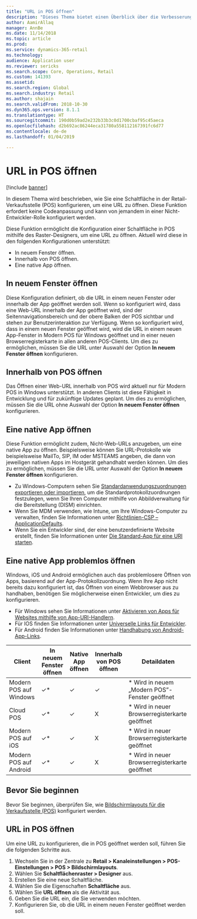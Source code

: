 ```yaml
---
title: "URL in POS öffnen"
description: "Dieses Thema bietet einen Überblick über die Verbesserungen der Produkt- und Debitorensuchfunktion in Microsoft Dynamics 365 for Retail."
author: AamirAllaq
manager: AnnBe
ms.date: 11/14/2018
ms.topic: article
ms.prod: 
ms.service: dynamics-365-retail
ms.technology: 
audience: Application user
ms.reviewer: sericks
ms.search.scope: Core, Operations, Retail
ms.custom: 141393
ms.assetid: 
ms.search.region: Global
ms.search.industry: Retail
ms.author: shajain
ms.search.validFrom: 2018-10-30
ms.dyn365.ops.version: 8.1.1
ms.translationtype: HT
ms.sourcegitcommit: 190d0b59ad2e232b33b3c0d1700cbaf95c45aeca
ms.openlocfilehash: d2b692ac86244eca31780a558112167391fc6d77
ms.contentlocale: de-de
ms.lasthandoff: 01/04/2019

---
```


# <a name="open-url-in-pos"></a>URL in POS öffnen

[!include [banner](includes/banner.md)]

In diesem Thema wird beschrieben, wie Sie eine Schaltfläche in der Retail-Verkaufsstelle (POS) konfigurieren, um eine URL zu öffnen. Diese Funktion erfordert keine Codeanpassung und kann von jemandem in einer Nicht-Entwickler-Rolle konfiguriert werden.

Diese Funktion ermöglicht die Konfiguration einer Schaltfläche in POS mithilfe des Raster-Designers, um eine URL zu öffnen. Aktuell wird diese in den folgenden Konfigurationen unterstützt:

- In neuem Fenster öffnen.
- Innerhalb von POS öffnen.
- Eine native App öffnen.

## <a name="open-in-new-window"></a>In neuem Fenster öffnen

Diese Konfiguration definiert, ob die URL in einem neuen Fenster oder innerhalb der App geöffnet werden soll. Wenn so konfiguriert wird, dass eine Web-URL innerhalb der App geöffnet wird, sind der Seitennavigationsbereich und der obere Balken der POS sichtbar und stehen zur Benutzerinteraktion zur Verfügung. Wenn so konfiguriert wird, dass in einem neuen Fenster geöffnet wird, wird die URL in einem neuen App-Fenster in Modern POS für Windows geöffnet und in einer neuen Browserregisterkarte in allen anderen POS-Clients. Um dies zu ermöglichen, müssen Sie die URL unter Auswahl der Option **In neuem Fenster öffnen** konfigurieren.

## <a name="open-within-pos"></a>Innerhalb von POS öffnen

Das Öffnen einer Web-URL innerhalb von POS wird aktuell nur für Modern POS in Windows unterstützt. In anderen Clients ist diese Fähigkeit in Entwicklung und für zukünftige Updates geplant. Um dies zu ermöglichen, müssen Sie die URL ohne Auswahl der Option **In neuem Fenster öffnen** konfigurieren.

## <a name="open-a-native-app"></a>Eine native App öffnen

Diese Funktion ermöglicht zudem, Nicht-Web-URLs anzugeben, um eine native App zu öffnen. Beispielsweise können Sie URL-Protokolle wie beispielsweise MailTo, SIP, IM oder MSTEAMS angeben, die dann von jeweiligen nativen Apps im Hostgerät gehandhabt werden können. Um dies zu ermöglichen, müssen Sie die URL unter Auswahl der Option **In neuem Fenster öffnen** konfigurieren.

- Zu Windows-Computern sehen Sie [Standardanwendungszuordnungen exportieren oder importieren](https://docs.microsoft.com/windows-hardware/manufacture/desktop/export-or-import-default-application-associations), um die Standardprotokollzuordnungen festzulegen, wenn Sie Ihren Computer mithilfe von Abbildverwaltung für die Bereitstellung (DISM) einrichten.
- Wenn Sie MDM verwenden, wie Intune, um Ihre Windows-Computer zu verwalten, finden Sie Informationen unter [Richtlinien-CSP – ApplicationDefaults](https://docs.microsoft.com/windows/client-management/mdm/policy-csp-applicationdefaults).
- Wenn Sie ein Entwickler sind, der eine benutzerdefinierte Website erstellt, finden Sie Informationen unter [Die Standard-App für eine URI starten](https://docs.microsoft.com/windows/uwp/launch-resume/launch-default-app).

## <a name="open-a-native-app-seamlessly"></a>Eine native App problemlos öffnen

Windows, iOS und Android ermöglichen auch das problemlosere Öffnen von Apps, basierend auf der App-Protokollzuordnung. Wenn Ihre App nicht bereits dazu konfiguriert ist, das Öffnen von einem Webbrowser aus zu handhaben, benötigen Sie möglicherweise einen Entwickler, um dies zu konfigurieren.

- Für Windows sehen Sie Informationen unter [Aktivieren von Apps für Websites mithilfe von App-URI-Handlern](https://docs.microsoft.com/windows/uwp/launch-resume/web-to-app-linking).
- Für IOS finden Sie Informationen unter [Universelle Links für Entwickler](https://developer.apple.com/ios/universal-links/).
- Für Android finden Sie Informationen unter [Handhabung von Android-App-Links](https://developer.android.com/training/app-links/).

| Client                | In neuem Fenster öffnen | Native App öffnen | Innerhalb von POS öffnen | Detaildaten                           |
|-----------------------|--------------------|-----------------|-----------------|-----------------------------------|
| Modern POS auf Windows | ✓\*                | ✓               | ✓              | \* Wird in neuem „Modern POS”-Fenster geöffnet |
| Cloud POS             | ✓\*                | ✓               | X              | \* Wird in neuer Browserregisterkarte geöffnet        |
| Modern POS auf iOS     | ✓\*                | ✓               | X              | \* Wird in neuer Browserregisterkarte geöffnet        |
| Modern POS auf Android | ✓\*                | ✓               | X              | \* Wird in neuer Browserregisterkarte geöffnet        |

## <a name="before-you-begin"></a>Bevor Sie beginnen

Bevor Sie beginnen, überprüfen Sie, wie [Bildschirmlayouts für die Verkaufsstelle (POS)](pos-screen-layouts.md) konfiguriert werden.

## <a name="open-url-in-pos"></a>URL in POS öffnen

Um eine URL zu konfigurieren, die in POS geöffnet werden soll, führen Sie die folgenden Schritte aus.

1. Wechseln Sie in der Zentrale zu **Retail \> Kanaleinstellungen \> POS-Einstellungen \> POS \> Bildschirmlayouts**.
2. Wählen Sie **Schaltflächenraster \> Designer** aus.
3. Erstellen Sie eine neue Schaltfläche.
4. Wählen Sie die Eigenschaften **Schaltfläche** aus.
5. Wählen Sie **URL öffnen** als die Aktivität aus.
6. Geben Sie die URL ein, die Sie verwenden möchten.
7. Konfigurieren Sie, ob die URL in einem neuen Fenster geöffnet werden soll.


